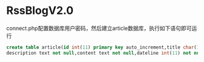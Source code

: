 # RssBlogV2.0
connect.php配置数据库用户密码，然后建立article数据库，执行如下语句即可运行
```sql
create table article(id int(11) primary key auto_increment,title char(100) not null,author char(50) not null,
description text not null,content text not null,dateline int(11) not null default 0);
```